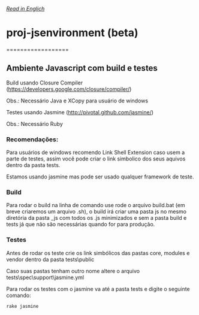 *[Read in Englich](https://github.com/tisvasconcelos/proj-jsenvironment/blob/master/README.md)*

# proj-jsenvironment (beta)
==================

## Ambiente Javascript com build e testes

Build usando Closure Compiler (https://developers.google.com/closure/compiler/)

Obs.: Necessário Java e XCopy para usuário de windows

Testes usando Jasmine (http://pivotal.github.com/jasmine/)

Obs.: Necessário Ruby

### Recomendações:

Para usuários de windows recomendo Link Shell Extension caso usem a parte de testes, 
assim você pode criar o link simbolico dos seus aquivos dentro da pasta tests.

Estamos usando jasmine mas pode ser usado qualquer framework de teste.

### Build

Para rodar o build na linha de comando use rode o arquivo build.bat 
(em breve criaremos um arquivo .sh), o build irá criar uma pasta js no mesmo 
diretória da pasta _js com todos os .js minimizados e sem a pasta build e tests 
já que não são necessárias quando for para produção.

### Testes

Antes de rodar os teste crie os link simbólicos das pastas core, modules e vendor dentro da pasta tests\public

Caso suas pastas tenham outro nome altere o arquivo tests\spec\support\jasmine.yml

Para rodar os testes com o jasmine va até a pasta tests e digite o seguinte comando:
```bash
rake jasmine
```